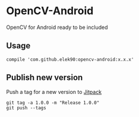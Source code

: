 # OpenCV-Android
OpenCV for Android ready to be included

## Usage
```
compile 'com.github.elek90:opencv-android:x.x.x'
```

## Publish new version
Push a tag for a new version to [Jitpack](https://www.google.com)
```
git tag -a 1.0.0 -m "Release 1.0.0"
git push --tags
```